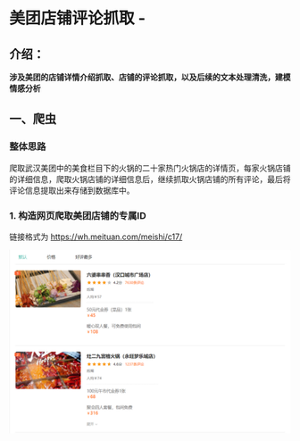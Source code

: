# 美团店铺评论抓取 -

## 介绍：

**涉及美团的店铺详情介绍抓取、店铺的评论抓取，以及后续的文本处理清洗，建模情感分析**

## 一、爬虫

### 整体思路

爬取武汉美团中的美食栏目下的火锅的二十家热门火锅店的详情页，每家火锅店铺的详细信息，爬取火锅店铺的详细信息后，继续抓取火锅店铺的所有评论，最后将评论信息提取出来存储到数据库中。

### 1. 构造网页爬取美团店铺的专属ID

链接格式为 https://wh.meituan.com/meishi/c17/

![image](image/美团页面图.png)

